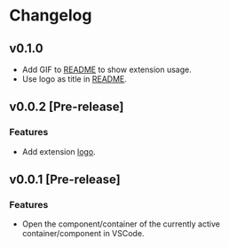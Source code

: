 # Changelog

## v0.1.0

- Add GIF to [README](https://github.com/rodrigobdz/goto-react/blob/6efc9cb4f02619985a15886d7e68c47fa0f556b3/README.md) to show extension usage.
- Use logo as title in [README](https://github.com/rodrigobdz/goto-react/blob/6efc9cb4f02619985a15886d7e68c47fa0f556b3/README.md).

## v0.0.2 [Pre-release]

### Features

- Add extension [logo](https://github.com/rodrigobdz/goto-react/blob/28d84ecac732bb673e8a4b6e9c6f6c968728a0e5/assets/logo.png).

## v0.0.1 [Pre-release]

### Features

- Open the component/container of the currently active container/component in VSCode.
